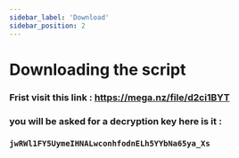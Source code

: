 ```yaml
---
sidebar_label: 'Download'
sidebar_position: 2
---
```


# Downloading the script

### Frist visit this link : https://mega.nz/file/d2ci1BYT

### you will be asked for a decryption key here is it : 

### ``jwRWl1FY5UymeIHNALwconhfodnELh5YYbNa65ya_Xs``


